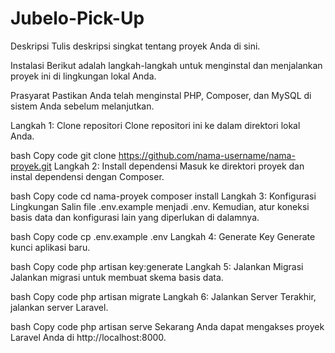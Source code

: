 # Jubelo-Pick-Up

Deskripsi
Tulis deskripsi singkat tentang proyek Anda di sini.

Instalasi
Berikut adalah langkah-langkah untuk menginstal dan menjalankan proyek ini di lingkungan lokal Anda.

Prasyarat
Pastikan Anda telah menginstal PHP, Composer, dan MySQL di sistem Anda sebelum melanjutkan.

Langkah 1: Clone repositori
Clone repositori ini ke dalam direktori lokal Anda.

bash
Copy code
git clone https://github.com/nama-username/nama-proyek.git
Langkah 2: Install dependensi
Masuk ke direktori proyek dan instal dependensi dengan Composer.

bash
Copy code
cd nama-proyek
composer install
Langkah 3: Konfigurasi Lingkungan
Salin file .env.example menjadi .env. Kemudian, atur koneksi basis data dan konfigurasi lain yang diperlukan di dalamnya.

bash
Copy code
cp .env.example .env
Langkah 4: Generate Key
Generate kunci aplikasi baru.

bash
Copy code
php artisan key:generate
Langkah 5: Jalankan Migrasi
Jalankan migrasi untuk membuat skema basis data.

bash
Copy code
php artisan migrate
Langkah 6: Jalankan Server
Terakhir, jalankan server Laravel.

bash
Copy code
php artisan serve
Sekarang Anda dapat mengakses proyek Laravel Anda di http://localhost:8000.
